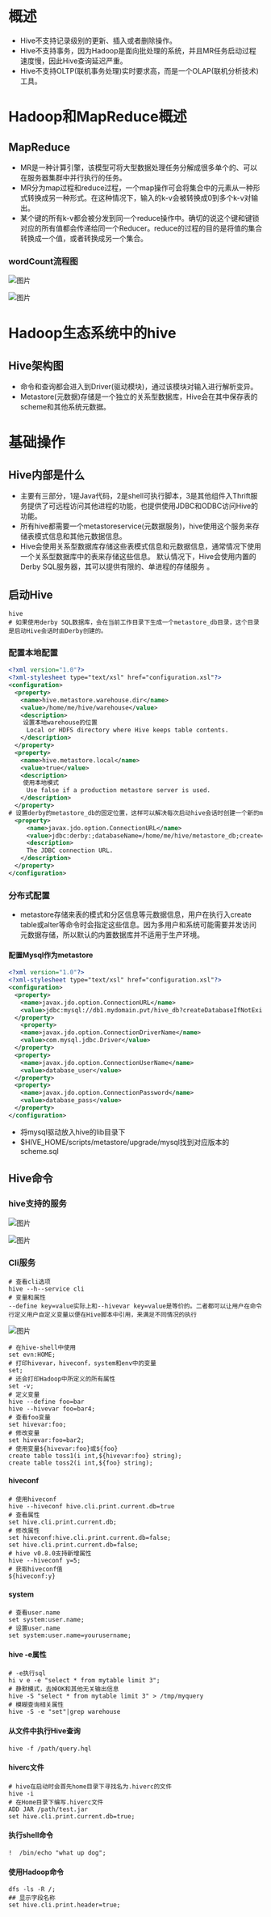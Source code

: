 # 概述 


* Hive不支持记录级别的更新、插入或者删除操作。 
* Hive不支持事务，因为Hadoop是面向批处理的系统，并且MR任务启动过程速度慢，因此Hive查询延迟严重。 
* Hive不支持OLTP(联机事务处理)实时要求高，而是一个OLAP(联机分析技术)工具。 
# Hadoop和MapReduce概述 

## MapReduce 


* MR是一种计算引擎，该模型可将大型数据处理任务分解成很多单个的、可以在服务器集群中并行执行的任务。 
* MR分为map过程和reduce过程，一个map操作可会将集合中的元素从一种形式转换成另一种形式。在这种情况下，输入的k-v会被转换成0到多个k-v对输出。 
* 某个键的所有k-v都会被分发到同一个reduce操作中。确切的说这个键和键锁对应的所有值都会传递给同一个Reducer。reduce的过程的目的是将值的集合转换成一个值，或者转换成另一个集合。 
### wordCount流程图 

![图片](https://uploader.shimo.im/f/5x1Ls5iJyu88ALSR.png!thumbnail)

![图片](https://uploader.shimo.im/f/VTNCQgF1qwQz1Mai.png!thumbnail)

# Hadoop生态系统中的hive 

## Hive架构图 


* 命令和查询都会进入到Driver(驱动模块)，通过该模块对输入进行解析变异。 
* Metastore(元数据)存储是一个独立的关系型数据库，Hive会在其中保存表的scheme和其他系统元数据。 
# 基础操作 

## Hive内部是什么 


* 主要有三部分，1是Java代码，2是shell可执行脚本，3是其他组件入Thrift服务提供了可远程访问其他进程的功能，也提供使用JDBC和ODBC访问Hive的功能。 
* 所有hive都需要一个metastoreservice(元数据服务)，hive使用这个服务来存储表模式信息和其他元数据信息。 
* Hive会使用关系型数据库存储这些表模式信息和元数据信息，通常情况下使用一个关系型数据库中的表来存储这些信息。 默认情况下，Hive会使用内置的Derby SQL服务器，其可以提供有限的、单进程的存储服务 。 
## 启动Hive 

```plain
hive 
# 如果使用derby SQL数据库，会在当前工作目录下生成一个metastore_db目录，这个目录是启动Hive会话时由Derby创建的。 
```
### 配置本地配置 

```xml
<?xml version="1.0"?> 
<?xml-stylesheet type="text/xsl" href="configuration.xsl"?> 
<configuration> 
　<property> 
　　<name>hive.metastore.warehouse.dir</name> 
　　<value>/home/me/hive/warehouse</value> 
　　<description> 
    设置本地warehouse的位置 
　　　Local or HDFS directory where Hive keeps table contents. 
　　</description> 
　</property> 
　<property> 
　　<name>hive.metastore.local</name> 
　　<value>true</value> 
　　<description> 
    使用本地模式 
　　　Use false if a production metastore server is used. 
　　</description> 
　</property> 
# 设置derby的metastore_db的固定位置，这样可以解决每次启动hive会话时创建一个新的metastore 
　<property> 
　　　<name>javax.jdo.option.ConnectionURL</name> 
　　　<value>jdbc:derby:;databaseName=/home/me/hive/metastore_db;create=true</value> 
　　　<description> 
　　　The JDBC connection URL. 
　　</description> 
　</property> 
</configuration> 
```
### 分布式配置 


* metastore存储来表的模式和分区信息等元数据信息，用户在执行入create table或alter等命令时会指定这些信息。因为多用户和系统可能需要并发访问元数据存储，所以默认的内置数据库并不适用于生产环境。 
#### 配置Mysql作为metastore 

```xml
<?xml version="1.0"?> 
<?xml-stylesheet type="text/xsl" href="configuration.xsl"?> 
<configuration> 
　<property> 
　　<name>javax.jdo.option.ConnectionURL</name> 
　　<value>jdbc:mysql://db1.mydomain.pvt/hive_db?createDatabaseIfNotExist=true</value> 
　</property> 
　　<property> 
　　<name>javax.jdo.option.ConnectionDriverName</name> 
　　<value>com.mysql.jdbc.Driver</value> 
　</property> 
　<property> 
　　<name>javax.jdo.option.ConnectionUserName</name> 
　　<value>database_user</value> 
　</property> 
　<property> 
　　<name>javax.jdo.option.ConnectionPassword</name> 
　　<value>database_pass</value> 
　</property> 
</configuration> 
```

* 将mysql驱动放入hive的lib目录下 
* $HIVE_HOME/scripts/metastore/upgrade/mysql找到对应版本的scheme.sql 
## Hive命令 

### hive支持的服务 

![图片](https://uploader.shimo.im/f/W8g4KYrZeQMqvg5l.png!thumbnail)

![图片](https://uploader.shimo.im/f/qwa7jodvVPtWibCr.png!thumbnail)

### Cli服务 

```shell
# 查看cli选项 
hive --h--service cli 
# 变量和属性 
--define key=value实际上和--hivevar key=value是等价的。二者都可以让用户在命令行定义用户自定义变量以便在Hive脚本中引用，来满足不同情况的执行 
```
![图片](https://uploader.shimo.im/f/3usSg9c3HVdFXRxe.png!thumbnail)

```shell
# 在hive-shell中使用 
set evn:HOME; 
# 打印hivevar，hiveconf，system和env中的变量 
set; 
# 还会打印Hadoop中所定义的所有属性 
set -v; 
# 定义变量 
hive --define foo=bar 
hive --hivevar foo=bar4; 
# 查看foo变量 
set hivevar:foo; 
# 修改变量 
set hivevar:foo=bar2; 
# 使用变量${hivevar:foo}或${foo} 
create table toss1(i int,${hivevar:foo} string); 
create table toss2(i int,${foo} string); 
```
#### hiveconf 

```shell
# 使用hiveconf 
hive --hiveconf hive.cli.print.current.db=true 
# 查看属性 
set hive.cli.print.current.db; 
# 修改属性 
set hiveconf:hive.cli.print.current.db=false; 
set hive.cli.print.current.db=false; 
# hive v0.8.0支持新增属性 
hive --hiveconf y=5; 
# 获取hiveconf值 
${hiveconf:y} 
```
#### system 

```shell
# 查看user.name 
set system:user.name; 
# 设置user.name 
set system:user.name=yourusername; 
```
#### hive -e属性 

```shell
# -e执行sql 
hi v e -e "select * from mytable limit 3"; 
# 静默模式，去掉OK和其他无关输出信息 
hive -S "select * from mytable limit 3" > /tmp/myquery 
# 模糊查询相关属性 
hive -S -e "set"|grep warehouse 
```
#### 从文件中执行Hive查询 

```shell
hive -f /path/query.hql 
```
#### hiverc文件 

```shell
# hive在启动时会首先home目录下寻找名为.hiverc的文件 
hive -i 
# 在Home目录下编写.hiverc文件 
ADD JAR /path/test.jar 
set hive.cli.print.current.db=true; 
```
#### 执行shell命令 

```shell
!  /bin/echo "what up dog"; 
```
#### 使用Hadoop命令 

```shell
dfs -ls -R /; 
## 显示字段名称 
set hive.cli.print.header=true; 
```
